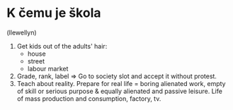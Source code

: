 # K čemu je škola

(llewellyn)

1. Get kids out of the adults' hair:
    - house
    - street
    - labour market
2. Grade, rank, label => Go to society slot and accept it without protest.
3. Teach about reality. Prepare for real life = boring alienated work, empty of skill or serious purpose & equally alienated and passive leisure. Life of mass production and consumption, factory, tv.
